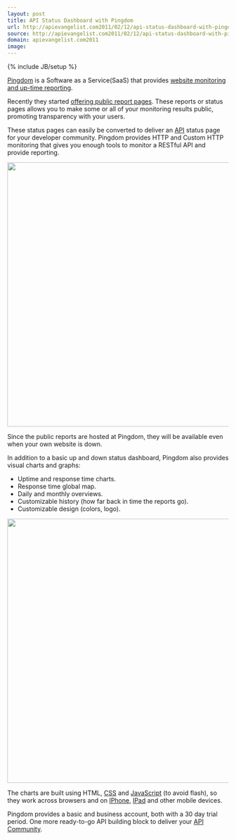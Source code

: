 ```yaml
---
layout: post
title: API Status Dashboard with Pingdom
url: http://apievangelist.com2011/02/12/api-status-dashboard-with-pingdom/
source: http://apievangelist.com2011/02/12/api-status-dashboard-with-pingdom/
domain: apievangelist.com2011
image: 
---
```

{% include JB/setup %}
<a href="http://www.pingdom.com/" target="_blank">Pingdom</a> is a Software as a Service(SaaS) that provides <a href="http://www.pingdom.com/" target="_blank">website monitoring and up-time reporting</a>.<p></p>
Recently they started <a href="http://royal.pingdom.com/2011/02/08/new-public-report-from-pingdom-enters-beta/" target="_blank">offering public report pages</a>.  These reports or status pages allows you to make some or all of your monitoring results public, promoting transparency with your users.<p></p>
These status pages can easily be converted to deliver an <a href="http://www.apievangelist.com/">API</a> status page for your developer community.  Pingdom provides HTTP and Custom HTTP monitoring that gives you enough tools to monitor a RESTful API and provide reporting.<p></p>
<a href="http://www.pingdom.com/" target="_blank"><img src="http://kinlane-productions.s3.amazonaws.com/api-evangelist/pingdom-api-dashboard.png" alt="" width="600" align="center" /></a><p></p>
Since the public reports are hosted at Pingdom, they will be available even when your own website is down.<p></p>
In addition to a basic up and down status dashboard, Pingdom also provides visual charts and graphs:
<ul class="mainlist">
	<li>Uptime and response time charts.</li>
	<li>Response time global map.</li>
	<li>Daily and monthly overviews.</li>
	<li>Customizable history (how far back in time the reports go).</li>
	<li>Customizable design (colors, logo).</li>
</ul>
<a href="http://www.pingdom.com/" target="_blank"><img src="http://kinlane-productions.s3.amazonaws.com/api-evangelist/pingdom-api-dashboard-reports.png" alt="" width="600" align="center" /></a><p></p>
The charts are built using HTML, <a href="http://www.kinlane.com/category/css/">CSS</a> and <a href="http://www.kinlane.com/category/javascript/">JavaScript</a> (to avoid flash), so they work across browsers and on <a href="http://www.kinlane.com/category/mobile/iphone/">IPhone</a>, <a href="http://www.kinlane.com/category/mobile/ipad/">IPad</a> and other mobile devices.<p></p>
Pingdom provides a basic and business account, both with a 30 day trial period.  One more ready-to-go API building block to deliver your <a href="http://www.apievangelist.com/">API Community</a>.

